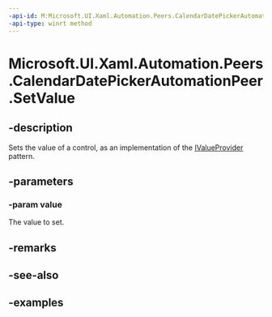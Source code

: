 ```yaml
---
-api-id: M:Microsoft.UI.Xaml.Automation.Peers.CalendarDatePickerAutomationPeer.SetValue(System.String)
-api-type: winrt method
---
```


<!-- Method syntax.
public void CalendarDatePickerAutomationPeer.SetValue(String value)
-->

# Microsoft.UI.Xaml.Automation.Peers.CalendarDatePickerAutomationPeer.SetValue

## -description
Sets the value of a control, as an implementation of the [IValueProvider](../microsoft.ui.xaml.automation.provider/ivalueprovider.md) pattern.

## -parameters
### -param value
The value to set.

## -remarks

## -see-also

## -examples

